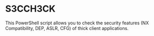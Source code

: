 # S3CCH3CK
This PowerShell script allows you to check the security features (NX Compatibility, DEP, ASLR, CFG) of thick client applications.
